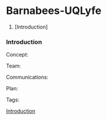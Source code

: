 # Barnabees-UQLyfe

1. [Introduction]

### Introduction

Concept:

Team:

Communications:

Plan:

Tags:


[Introduction](#Introduction)